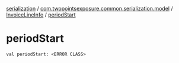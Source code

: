 [serialization](../../index.md) / [com.twopointsexposure.common.serialization.model](../index.md) / [InvoiceLineInfo](index.md) / [periodStart](./period-start.md)

# periodStart

`val periodStart: <ERROR CLASS>`